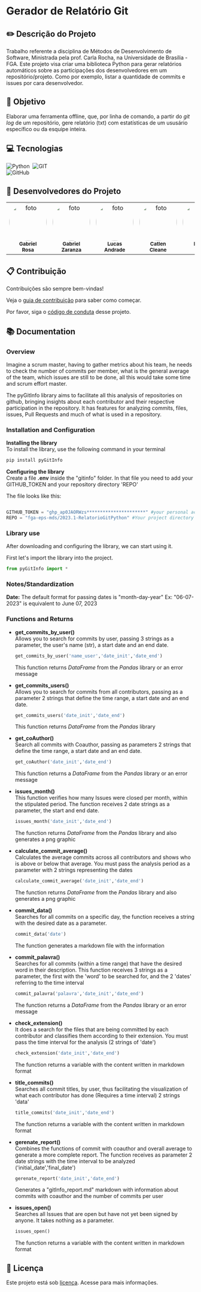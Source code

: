 # Gerador de Relatório Git

## :pencil2: Descrição do Projeto

Trabalho referente a disciplina de Métodos de Desenvolvimento de Software, Ministrada pela prof. Carla Rocha, na Universidade de Brasília - FGA. 
Este projeto visa criar uma biblioteca Python para gerar relatórios automáticos sobre as participações dos desenvolvedores em um repositório/projeto. Como por exemplo, listar a quantidade de commits e issues por cara desenvolvedor.

## :dart: Objetivo

Elaborar uma ferramenta offline, que, por linha de comando, a partir do _git log_ de um repositório, gere relatório (txt) com estatísticas de um ususário específico ou da esquipe inteira.  

## :computer: Tecnologias

![Python](https://img.shields.io/badge/-python-14354C?style=for-the-badge&logo=python&labelColor=0D1117)&nbsp;
![GIT](https://img.shields.io/badge/Git-E34F26?style=for-the-badge&logo=git&logoColor=white)&nbsp;  
![GitHub](https://img.shields.io/badge/GitHub-100000?style=for-the-badge&logo=github&logoColor=white)&nbsp;

## 🤝 Desenvolvedores do Projeto

<table>
  <tr>
    <td align="center" style="vertical-align:top"><a href="https://github.com/gabrielrosa09"><img style="border-radius: 50%;" src="https://avatars.githubusercontent.com/gabrielrosa09" width="100px;" alt="foto"/><br /><sub><b>Gabriel<br>Rosa</b></sub></a><br /></td>
    <td align="center" style="vertical-align:top"><a href="https://github.com/GZaranza"><img style="border-radius: 50%;" src="https://avatars.githubusercontent.com/GZaranza" width="100px;" alt="foto"/><br /><sub><b>Gabriel <br> Zaranza</b></sub></a><br /></td>
    <td align="center" style="vertical-align:top"><a href="https://github.com/lucaslobao-18"><img style="border-radius: 50%;" src="https://avatars.githubusercontent.com/lucaslobao-18" width="100px;" alt="foto"/><br /><sub><b>Lucas <br> Andrade</b></sub></a><br /></td>
    <td align="center" style="vertical-align:top"><a href="https://github.com/catlenc"><img style="border-radius: 50%;" src="https://avatars.githubusercontent.com/catlenc" width="100px;" alt="foto"/><br /><sub><b>Catlen <br> Cleane</b></sub></a><br /></td>
    <td align="center" style="vertical-align:top"><a href="https://github.com/rafa-kenji"><img style="border-radius: 50%;" src="https://avatars.githubusercontent.com/rafa-kenji" width="100px;" alt="foto"/><br /><sub><b>Rafael <br> Kenji</b></sub></a><br /></td>
    <td align="center" style="vertical-align:top"><a href="https://github.com/ViniciussdeOliveira"><img style="border-radius: 50%;" src="https://avatars.githubusercontent.com/ViniciussdeOliveira" width="100px;" alt="foto"/><br /><sub><b>Vinícius <br> de Oliveira</b></sub></a><br /></td>
    <td align="center" style="vertical-align:top"><a href="https://github.com/FelipeDireito"><img style="border-radius: 50%;" src="https://avatars.githubusercontent.com/FelipeDireito" width="100px;" alt="foto"/><br /><sub><b>Felipe <br> Direito</b></sub></a><br /></td>
  </tr>
</table>

## :clipboard: Contribuição

Contribuições são sempre bem-vindas!

Veja o [guia de contribuição](/CONTRIBUTING.md) para saber como começar.

Por favor, siga o [código de conduta](docs/CODE_OF_CONDUCT.md) desse projeto.

## :books: Documentation  

### Overview

Imagine a scrum master, having to gather metrics about his team, he needs to check the number of commits per member, what is the general average of the team, which issues are still to be done, all this would take some time and scrum effort master.

The pyGitInfo library aims to facilitate all this analysis of repositories on github, bringing insights about each contributor and their respective participation in the repository. It has features for analyzing commits, files, issues, Pull Requests and much of what is used in a repository. 

### Installation and Configuration  

**Installing the library**  
To install the library, use the following command in your terminal

```python
pip install pyGitInfo
```

**Configuring the library**  
Create a file **.env** inside the "gitinfo" folder. In that file you need to add your GITHUB_TOKEN and your repository directory 'REPO'  

The file looks like this:  

```python

GITHUB_TOKEN = "ghp_ap0JAORWzs**********************" #your personal access token
REPO = "fga-eps-mds/2023.1-RelatorioGitPython" #Your project directory on Github

```  

### Library use

After downloading and configuring the library, we can start using it.  

First let's import the library into the project.  

```python
from pyGitInfo import *
```  

### Notes/Standardization  

**Date:** The default format for passing dates is "month-day-year" Ex: "06-07-2023" is equivalent to June 07, 2023  

### Functions and Returns  

- **get_commits_by_user()**  
  Allows you to search for commits by user, passing 3 strings as a parameter, the user's name (str), a start date and an end date.  

  ```python
  get_commits_by_user('name_user','date_init','date_end')
  ```  
  
  This function returns _DataFrame_ from the _Pandas_ library or an error message  

- **get_commits_users()**  
  Allows you to search for commits from all contributors, passing as a parameter 2 strings that define the time range, a start date and an end date.  

  ```python
  get_commits_users('date_init','date_end')
  ```  

  This function returns _DataFrame_ from the _Pandas_ library  

- **get_coAuthor()**  
  Search all commits with Coauthor, passing as parameters 2 strings that define the time range, a start date and an end date.  

  ```python
  get_coAuthor('date_init','date_end')
  ```  

  This function returns a _DataFrame_ from the _Pandas_ library or an error message  

- **issues_month()**  
  This function verifies how many Issues were closed per month, within the stipulated period. The function receives 2 date strings as a parameter, the start and end date.

  ```python
  issues_month('date_init','date_end')
  ```  

  The function returns _DataFrame_ from the _Pandas_ library and also generates a png graphic

- **calculate_commit_average()**  
  Calculates the average commits across all contributors and shows who is above or below that average. You must pass the analysis period as a parameter with 2 strings representing the dates

  ```python
  calculate_commit_average('date_init','date_end')
  ```  

  The function returns _DataFrame_ from the _Pandas_ library and also generates a png graphic

- **commit_data()**  
  Searches for all commits on a specific day, the function receives a string with the desired date as a parameter.

  ```python
  commit_data('date')
  ```  

  The function generates a markdown file with the information

- **commit_palavra()**  
  Searches for all commits (within a time range) that have the desired word in their description. This function receives 3 strings as a parameter, the first with the 'word' to be searched for, and the 2 'dates' referring to the time interval

  ```python
  commit_palavra('palavra','date_init','date_end')
  ```  

  The function returns a _DataFrame_ from the _Pandas_ library or an error message  

- **check_extension()**  
  It does a search for the files that are being committed by each contributor and classifies them according to their extension. You must pass the time interval for the analysis (2 strings of 'date')

  ```python
  check_extension('date_init','date_end')
  ```  

  The function returns a variable with the content written in markdown format

- **title_commits()**  
  Searches all commit titles, by user, thus facilitating the visualization of what each contributor has done (Requires a time interval) 2 strings 'data'

  ```python
  title_commits('date_init','date_end')
  ```  

  The function returns a variable with the content written in markdown format  

- **gerenate_report()**  
  Combines the functions of commit with coauthor and overall average to generate a more complete report. The function receives as parameter 2 date strings with the time interval to be analyzed ('initial_date','final_date')

  ```python
  gerenate_report('date_init','date_end')
  ```  

  Generates a "gitInfo_report.md" markdown with information about commits with coauthor and the number of commits per user

- **issues_open()**  
  Searches all Issues that are open but have not yet been signed by anyone. It takes nothing as a parameter.

  ```python
  issues_open()
  ```  

  The function returns a variable with the content written in markdown format

## :mag_right: Licença  

  Este projeto está sob [licença](/LICENSE). Acesse para mais informações.
